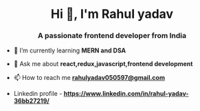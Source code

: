 <h1 align="center">Hi 👋, I'm Rahul yadav</h1>
<h3 align="center">A passionate frontend developer from India</h3>

- 🌱 I’m currently learning **MERN and DSA**

- 💬 Ask me about **react,redux,javascript,frontend development**

- 📫 How to reach me **rahulyadav050597@gmail.com**

- Linkedin profile -  **https://www.linkedin.com/in/rahul-yadav-36bb27219/**

